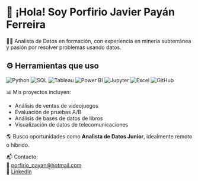# 👋 ¡Hola! Soy Porfirio Javier Payán Ferreira

👨‍💻 Analista de Datos en formación, con experiencia en minería subterránea y pasión por resolver problemas usando datos.

## ⚙️ Herramientas que uso

![Python](https://img.shields.io/badge/Python-3776AB?style=for-the-badge&logo=python&logoColor=white)
![SQL](https://img.shields.io/badge/SQL-4479A1?style=for-the-badge&logo=mysql&logoColor=white)
![Tableau](https://img.shields.io/badge/Tableau-E97627?style=for-the-badge&logo=tableau&logoColor=white)
![Power BI](https://img.shields.io/badge/PowerBI-F2C811?style=for-the-badge&logo=powerbi&logoColor=black)
![Jupyter](https://img.shields.io/badge/Jupyter-F37626?style=for-the-badge&logo=Jupyter&logoColor=white)
![Excel](https://img.shields.io/badge/Excel-217346?style=for-the-badge&logo=microsoft-excel&logoColor=white)
![GitHub](https://img.shields.io/badge/GitHub-181717?style=for-the-badge&logo=github&logoColor=white)


📊 Mis proyectos incluyen:
- Análisis de ventas de videojuegos
- Evaluación de pruebas A/B
- Análisis de bases de datos de libros
- Visualización de datos de telecomunicaciones

🌎 Busco oportunidades como **Analista de Datos Junior**, idealmente remoto o híbrido.

📬 Contacto:  
📧 porfirio_payan@hotmail.com  
🔗 [LinkedIn](https://www.linkedin.com/in/analista-javier-payan/)  


<!-- Puedes agregar badges, GIFs, o enlaces a proyectos destacados aquí -->
